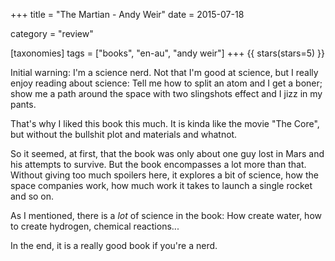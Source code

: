 +++
title = "The Martian - Andy Weir"
date = 2015-07-18

category = "review"

[taxonomies]
tags = ["books", "en-au", "andy weir"]
+++
{{ stars(stars=5) }}

Initial warning: I'm a science nerd. Not that I'm good at science, but I really enjoy reading about science: Tell me how to split an atom and I get a boner; show me a path around the space with two slingshots effect and I jizz in my pants.

That's why I liked this book this much. It is kinda like the movie "The Core", but without the bullshit plot and materials and whatnot.

So it seemed, at first, that the book was only about one guy lost in Mars and his attempts to survive. But the book encompasses a lot more than that. Without giving too much spoilers here, it explores a bit of science, how the space companies work, how much work it takes to launch a single rocket and so on.

As I mentioned, there is a *lot* of science in the book: How create water, how to create hydrogen, chemical reactions...

In the end, it is a really good book if you're a nerd.